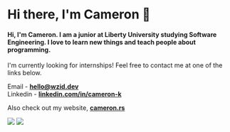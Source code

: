 <h1 align="Left">Hi there, I'm Cameron 👋</h1>

<h4 align="Left">Hi, I'm Cameron. I am a junior at Liberty University studying Software Engineering. I love to learn new things and teach people about programming. </h4>

I'm currently looking for internships! Feel free to contact me at one of the links below.

Email - **[hello@wzid.dev](mailto:hello@wzid.dev)**<br>
Linkedin - **[linkedin.com/in/cameron-k](https://www.linkedin.com/in/cameron-k-a00565257/)**<br>

Also check out my website, [**cameron.rs**](https://cameron.rs)
  

<span align="left">

<img src="https://github-readme-stats.vercel.app/api/top-langs/?username=wzid&layout=compact&theme=gruvbox">
  
<img src="https://spotify-github-profile.vercel.app/api/view?uid=nscpq91x1a3iz5ervo4svdxq9&cover_image=true&theme=novatorem&show_offline=true&background_color=121212&interchange=false&bar_color=53b14f&bar_color_cover=true">

</span>

